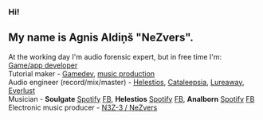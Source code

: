 ### Hi!

## My name is Agnis Aldiņš "NeZvers".    

At the working day I'm audio forensic expert, but in free time I'm:    
[Game/app developer](https://nezvers.itch.io/)    
Tutorial maker - [Gamedev](https://www.youtube.com/channel/UCb4-Y0E6mmwjtawcitIAzKQ), [music production](https://www.youtube.com/user/NeZvers16)    
Audio engineer (record/mix/master) - [Helestios](https://open.spotify.com/album/1vNyOv16YqjcPHA7idox64?si=AAfE8ME8QjSi-S9_X2wUlQ), [Cataleepsia](https://open.spotify.com/album/15jnBxhONXS2usmWYLydve?si=dvkhSnqTTMyP08vHfBkMEA), [Lureaway](https://lureaway.bandcamp.com/album/saviour-ep), [Everlust](https://open.spotify.com/album/0qSmIssiPGDFN0mBeSBmCh?si=XRiec6ErRe69uxW9De14TQ)    
Musician - **Soulgate** [Spotify](https://open.spotify.com/artist/4IGa7e0t87ahcYswp9GUG5?si=asc2LPmIRX2HZ5QRF0Js7A) [FB](https://www.facebook.com/soulgateband), **Helestios** [Spotify](https://open.spotify.com/album/1vNyOv16YqjcPHA7idox64?si=AAfE8ME8QjSi-S9_X2wUlQ) [FB](https://www.facebook.com/helestios/), **Analborn** [Spotify](https://open.spotify.com/artist/49SqZ5PO4WokLhrLO03vGl?si=3rHz8JXPQC-io80mHFRKWA) [FB](https://www.facebook.com/analborn)    
Electronic music producer - [N3Z-3 / NeZvers](https://n3z-3.bandcamp.com/album/nezvers)    
